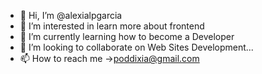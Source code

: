 - 👋 Hi, I’m @alexialpgarcia
- 👀 I’m interested in learn more about frontend
- 🌱 I’m currently learning how to become a Developer
- 💞️ I’m looking to collaborate on Web Sites Development...
- 📫 How to reach me ->poddixia@gmail.com

<!---
alexialpgarcia/alexialpgarcia is a ✨ special ✨ repository because its `README.md` (this file) appears on your GitHub profile.
You can click the Preview link to take a look at your changes.
--->
